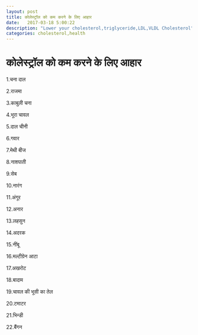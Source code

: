 ```yaml
---
layout: post
title: कोलेस्ट्रॉल को कम करने के लिए आहार
date:   2017-03-18 5:00:22
description: "Lower your cholesterol,triglyceride,LDL,VLDL Cholesterol"
categories: cholesterol,health
---
```

# कोलेस्ट्रॉल को कम करने के लिए आहार
1.चना दाल

2.राजमा

3.काबुली चना

4.भूरा चावल

5.दाल चीनी 

6.गवार 

7.मेथी बीज 

8.नाशपाती 

9.सेब

10.नारंग 

11.अंगूर 

12.अनार

13.लहसुन

14.अदरक

15.नींबू

16.मल्टीग्रेन आटा

17.अखरोट

18.बादाम

19.चावल की भूसी का तेल

20.टमाटर

21.भिन्डी

22.बैंगन

